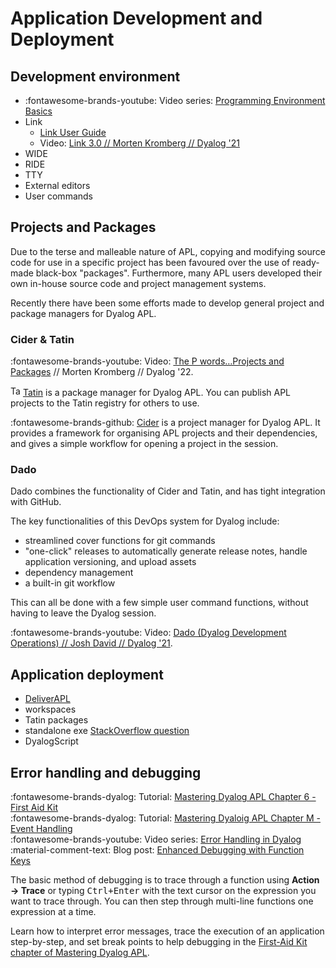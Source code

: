 # Application Development and Deployment

## Development environment
- <span class="logo-youtube">:fontawesome-brands-youtube:</span> Video series: [Programming Environment Basics](https://www.youtube.com/playlist?list=PLA9gQgjzcpKEPltN7kEifZosjjVsFWVki)
- Link
	- [Link User Guide](https://dyalog.github.io/link/)
	- Video: [Link 3.0 // Morten Kromberg // Dyalog '21](https://dyalog.tv/Dyalog21/?v=K_-E1tnH06k)
- WIDE
- RIDE
- TTY
- External editors
- User commands

## Projects and Packages
Due to the terse and malleable nature of APL, copying and modifying source code for use in a specific project has been favoured over the use of ready-made black-box "packages". Furthermore, many APL users developed their own in-house source code and project management systems.

Recently there have been some efforts made to develop general project and package managers for Dyalog APL.

### Cider & Tatin
<span class="logo-youtube">:fontawesome-brands-youtube:</span> Video: [The P words…Projects and Packages](https://dyalog.tv/Dyalog21/?v=AFvfBE19OFg) // Morten Kromberg // Dyalog '22.

<img src="../img/tatin.ico" width="16px" alt="Tatin logo icon" /> [Tatin](https://tatin.dev/) is a package manager for Dyalog APL. You can publish APL projects to the Tatin registry for others to use.

:fontawesome-brands-github: [Cider](https://github.com/aplteam/Cider) is a project manager for Dyalog APL. It provides a framework for organising APL projects and their dependencies, and gives a simple workflow for opening a project in the session.

### Dado
Dado combines the functionality of Cider and Tatin, and has tight integration with GitHub.

The key functionalities of this DevOps system for Dyalog include:

- streamlined cover functions for git commands
- "one-click" releases to automatically generate release notes, handle application versioning, and upload assets
- dependency management
- a built-in git workflow

This can all be done with a few simple user command functions, without having to leave the Dyalog session.

<span class="logo-youtube">:fontawesome-brands-youtube:</span> Video: [Dado (Dyalog Development Operations) // Josh David // Dyalog '21](https://dyalog.tv/Dyalog21/?v=AFvfBE19OFg).

## Application deployment
- [DeliverAPL](https://github.com/mkromberg/deliverapl)
- workspaces
- Tatin packages
- standalone exe [StackOverflow question](https://stackoverflow.com/questions/60698569/dyalog-apl-how-to-write-standalone-files-that-can-be-executed)
- DyalogScript

## Error handling and debugging
<span class="logo-dyalog">:fontawesome-brands-dyalog:</span> Tutorial: [Mastering Dyalog APL Chapter 6 - First Aid Kit](https://mastering.dyalog.com/First-Aid-Kit.html)  
<span class="logo-dyalog">:fontawesome-brands-dyalog:</span> Tutorial: [Mastering Dyaloig APL Chapter M - Event Handling](https://www.dyalog.com/uploads/documents/MasteringDyalogAPL.pdf#page=539)  
<span class="logo-youtube">:fontawesome-brands-youtube:</span> Video series: [Error Handling in Dyalog](https://www.youtube.com/watch?v=tDK0AKXXRAk&list=PLA9gQgjzcpKF6UAG0EP0-8b1FM88k0GL_)  
<span class="icon-blog">:material-comment-text:</span> Blog post: [Enhanced Debugging with Function Keys](https://www.dyalog.com/blog/2018/09/enhanced-debugging-with-function-keys/)  

The basic method of debugging is to trace through a function using **Action → Trace** or typing <kbd>Ctrl+Enter</kbd> with the text cursor on the expression you want to trace through. You can then step through multi-line functions one expression at a time.

Learn how to interpret error messages, trace the execution of an application step-by-step, and set break points to help debugging in the [First-Aid Kit chapter of Mastering Dyalog APL](https://mastering.dyalog.com/First-Aid-Kit.html).


